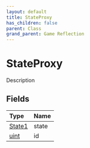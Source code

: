 ```yaml
---
layout: default
title: StateProxy
has_children: false
parent: Class
grand_parent: Game Reflection
---
```

# StateProxy
Description 

## Fields

| Type | Name |
|:----------|:--------------|
| [State1](/riftbreaker-wiki/docs/game-reflection/components/state1/) | state |
| [uint](/riftbreaker-wiki/docs/game-reflection/components/uint/) | id |

